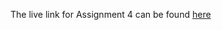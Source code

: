 The live link for Assignment 4 can be found [here](https://temiloluwa-ade.github.io/DevCamp-Wootlab/Assignment-4/)